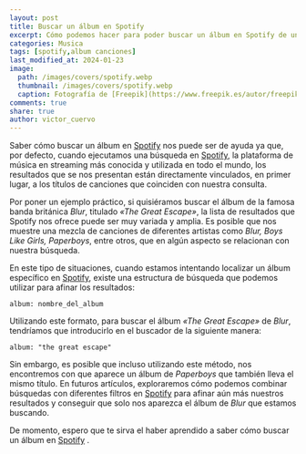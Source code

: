 ```yaml
---
layout: post
title: Buscar un álbum en Spotify
excerpt: Cómo podemos hacer para poder buscar un álbum en Spotify de una forma sencilla.
categories: Musica
tags: [spotify,album canciones]
last_modified_at: 2024-01-23
image:
  path: /images/covers/spotify.webp
  thumbnail: /images/covers/spotify.webp
  caption: Fotografía de [Freepik](https://www.freepik.es/autor/freepik)
comments: true
share: true
author: victor_cuervo
---
```


Saber cómo buscar un álbum en [Spotify](https://www.ayudaenlaweb.com/musica/que-es-spotify/) nos puede ser de ayuda ya que, por defecto, cuando ejecutamos una búsqueda en [Spotify](https://www.ayudaenlaweb.com/musica/que-es-spotify/), la plataforma de música en streaming más conocida y utilizada en todo el mundo, los resultados que se nos presentan están directamente vinculados, en primer lugar, a los títulos de canciones que coinciden con nuestra consulta.


Por poner un ejemplo práctico, si quisiéramos buscar el álbum de la famosa banda británica _Blur_, titulado _«The Great Escape»_, la lista de resultados que Spotify nos ofrece puede ser muy variada y amplia. Es posible que nos muestre una mezcla de canciones de diferentes artistas como _Blur, Boys Like Girls, Paperboys_, entre otros, que en algún aspecto se relacionan con nuestra búsqueda.


En este tipo de situaciones, cuando estamos intentando localizar un álbum específico en [Spotify](https://www.ayudaenlaweb.com/musica/que-es-spotify/), existe una estructura de búsqueda que podemos utilizar para afinar los resultados:


```text
album: nombre_del_album
```


Utilizando este formato, para buscar el álbum _«The Great Escape»_ de _Blur_, tendríamos que introducirlo en el buscador de la siguiente manera:


```text
album: "the great escape"
```


Sin embargo, es posible que incluso utilizando este método, nos encontremos con que aparece un álbum de _Paperboys_ que también lleva el mismo título. En futuros artículos, exploraremos cómo podemos combinar búsquedas con diferentes filtros en [Spotify](https://www.ayudaenlaweb.com/musica/que-es-spotify/) para afinar aún más nuestros resultados y conseguir que solo nos aparezca el álbum de _Blur_ que estamos buscando.


De momento, espero que te sirva el haber aprendido a saber cómo buscar un álbum en [Spotify](https://www.ayudaenlaweb.com/musica/que-es-spotify/) .

